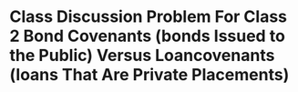 # Class Discussion Problem For Class 2 Bond Covenants (bonds Issued to the Public) Versus Loancovenants (loans That Are Private Placements)
